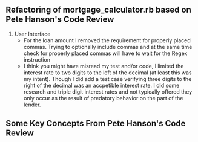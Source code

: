 ## Refactoring of mortgage_calculator.rb based on Pete Hanson's Code Review
1.  User Interface
    *  For the loan amount I removed the requirement for properly placed commas.
       Trying to optionally include commas and at the same time check for properly
       placed commas will have to wait for the Regex instruction
    *  I think you might have misread my test and/or code, I limited the interest
       rate to two digits to the left of the decimal (at least this was my intent).
       Though I did add a test case verifying three digits to the right of the decimal
       was an accpetible interest rate.  I did some research and triple digit interest
       rates and not typically offered they only occur as the result of predatory behavior
       on the part of the lender.


## Some Key Concepts From Pete Hanson's Code Review